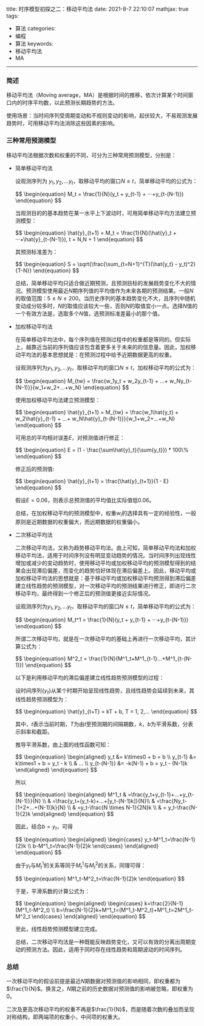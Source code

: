 title: 时序模型初探之二：移动平均法
date: 2021-8-7 22:10:07
mathjax: true
tags:
- 算法
categories:
- 编程
- 算法
keywords:
- 移动平均法
- MA

---

### 简述

移动平均法（Moving average，MA）是根据时间的推移，依次计算某个时间窗口内的时序平均数，以此预测长期趋势的方法。

使用场景：当时间序列受周期变动和不规则变动的影响，起伏较大，不易观测发展趋势时，可用移动平均法消除这些因素的影响。

<!-- more -->

### 三种常用预测模型

移动平均法根据次数和权重的不同，可分为三种常用预测模型，分别是：

- 简单移动平均法

    <!-- 使用HTML标签解决LaTex与Markdown之间的语法冲突，内联表达使用<span></span>，块表达式使用<div></div>，注意：标签前必须有空格以区分其他内容 -->
    
    设观测序列为 <span>$y_1,y_2,...y_t$</span>，取移动平均的窗口$N \leq t$，简单移动平均的公式为：
    
    <div>
    $$
    \begin{equation}
    M_t = \frac{1}{N}(y_t + y_{t-1} + ···+y_{t-(N-1)}) 
    \end{equation}
    $$
    </div>
    
    当观测目的的基本趋势在某一水平上下波动时，可用简单移动平均方法建立预测模型：
    
    <div>
    $$
    \begin{equation}
    \hat{y}_{t+1} = M_t = \frac{1}{N}(\hat{y}_t + ···+\hat{y}_{t-(N-1)}), t = N,N + 1 
    \end{equation}
    $$
    </div>
    
    其预测标准差为：
    
    <div>
    $$
    \begin{equation}
    S = \sqrt{\frac{\sum_{t=N+1}^{T}(\hat{y_t} - y_t)^2}{T-N}}
    \end{equation}
    $$
    </div>
    
    总结，简单移动平均只适合做近期预测，且预测目标的发展趋势变化不大的情况。预测模型使用最近$N$期序列值的平均值作为未来各期的预测结果。一般$N$的取值范围：$5 \leq N \leq 200$。当历史序列的基本趋势变化不大，且序列中随机变动成分较多时，$N$的取值应该较大一些，否则$N$的取值宜小一点。选择$N$值的一个有效方法是，选取多个$N$值，选预测标准差最小的那个值。
    
- 加权移动平均法
    
    在简单移动平均法中，每个序列值在预测过程中的权重都是等同的。但实际上，越靠近当前的序列值应该包含着更多关于未来的的信息量。因此，加权移动平均法的基本思想就是：在预测过程中给予近期数据更高的权重。
    
    设观测序列为$y_1,y_2,...y_t$，取移动平均的窗口$N \leq t$，加权移动平均的公式为：
    
    <div>
    $$
    \begin{equation}
    M_{tw} = \frac{w_1y_t + w_2y_{t-1} + ...+ w_Ny_{t-(N-1)}}{w_1+w_2+...+w_N} 
    \end{equation}
    $$
    </div>
    
    使用加权移动平均法建立预测模型：
    
    <div>
    $$
    \begin{equation}
    \hat{y}_{t+1} = M_{tw} = \frac{w_1\hat{y_t} + w_2\hat{y}_{t-1} + ...+ w_N\hat{y}_{t-(N-1)}}{w_1+w_2+...+w_N}
    \end{equation}
    $$
    </div>
    
    可用总的平均相对误差$E$，对预测值进行修正：
    
    <div>
    $$
    \begin{equation}
    E = (1 - \frac{\sum\hat{y}_t}{\sum{y_t}}) * 100\%
    \end{equation}
    $$
    </div>
    
    修正后的预测值:
    
    <div>
    $$
    \begin{equation}
    \hat{y}_{t+1} = \frac{\hat{y}_{t+1}}{1 - E}
    \end{equation}
    $$
    </div>
    
    假设$E = 0.06$，则表示总预测值的平均值比实际值低0.06。
    
    总结，在加权移动平均的预测模型中，权重$w_i$的选择具有一定的经验性，一般原则是近期数据的权重偏大，而远期数据的权重偏小。
    
- 二次移动平均法
    
    二次移动平均法，又称为趋势移动平均法。由上可知，简单移动平均法和加权移动平均法，适用于时间序列没有明显变动趋势的情况。当时间序列出现线性增加或减少的变动趋势时，使用移动平均或加权移动平均的预测模型得到的结果会出现滞后偏差，而变化的趋势恰好体现在滞后偏差上。因此，移动平均或加权移动平均法的思想就是：基于移动平均或加权移动平均预测得到滞后偏差建立线性趋势的预测模型，对一次移动平均的预测结果进行修正，即进行二次移动平均，最终得到一个修正后的预测值更接近实际情况。
    
    设观测序列为$y_1,y_2,...y_t$，取移动平均的窗口$N \leq t$，简单移动平均的公式为：
    
    <div>
    $$
    \begin{equation}
    M_t^1 = \frac{1}{N}(y_t + y_{t-1} + ···+y_{t-(N-1)})
    \end{equation}
    $$
    </div>
    
    所谓二次移动平均，就是在一次移动平均的基础上再进行一次移动平均，其计算公式为：
    
    <div>
    $$
    \begin{equation}
    M^2_t = \frac{1}{N}(M^1_t+M^1_{t-1}...+M^1_{t-(N-1)})
    \end{equation}
    $$
    </div>
    
    以下是利用移动平均的滞后偏差建立线性趋势预测模型的过程：
    
    设时间序列$\{y_t\}$从某个时期开始呈现线性趋势，且线性趋势会延续到未来，其线性趋势预测模型为：
    
    <div>
    $$
    \begin{equation}
    \hat{y}_{t+T} = kT + b, T = 1, 2,...
    \end{equation}
    $$
    </div>
    
    其中，$t$表示当前时期，$T$为由$t$至预测期的间隔期数，$k，b$为平滑系数，分表示斜率和截距。
    
    推导平滑系数，由上面的线性函数可知：
    
    <div>
    $$
    \begin{equation}
    \begin{aligned}
    y_t &= k\times0 + b = b \\
    y_{t-1} &= k\times1 + b = y_t - k \\
    & ... \\
    y_{t-(N-1)} &= -k(N-1) + b = y_t - (N-1)k
    \end{aligned}
    \end{equation}
    $$
    </div>
    
    所以
    
    <div>
    $$
    \begin{equation}
    \begin{aligned}
    M^1_t
    & =\frac{y_t+y_{t-1}+...+y_{t-(N-1)}}{N} \\
    & =\frac{y_t+(y_t-k)+...+[y_t-(N-1)k]}{N}\\
    & =\frac{Ny_t-[1+2+...+(N-1)]k}{N} \\
    & =y_t-\frac{N \times N-1}{2N}k \\
    & = y_t-\frac{N-1}{2}k
    \end{aligned}
    \end{equation}
    $$
    </div>
    
    因此，结合$b=y_t$，可得
    
    <div>
    $$
    \begin{equation}
    \begin{aligned}
    \begin{cases}
    y_t-M^1_t=\frac{N-1}{2}k \\
    b-M^1_t=\frac{N-1}{2}k 
    \end{cases}
    \end{aligned}
    \end{equation}
    $$
    </div>
    
    由于$y_t$与$M^1_t$的关系等同于$M^1_t$与$M^2_t$的关系，同理可得：
    
    <div>
    $$
    \begin{equation}
    M^1_t-M^2_t=\frac{N-1}{2}k  
    \end{equation}
    $$
    </div>
    
    于是，平滑系数的计算公式为：
    
    <div>
    $$
    \begin{equation}
    \begin{aligned}
    \begin{cases}
    k=\frac{2}{N-1}(M^1_t-M^2_t) \\
    b=\frac{N-1}{2}k+M^1_t=(M^1_t-M^2_t)+M^1_t=2M^1_t-M^2_t 
    \end{cases}
    \end{aligned}
    \end{equation}
    $$
    </div>
    
    至此，线性趋势预测模型建立完成。
    
    总结，二次移动平均法是一种既能反映趋势变化，又可以有效的分离出周期变动的预测方法。因此，适用于同时存在线性趋势和周期波动的时间序列。
    

### 总结

一次移动平均的假设前提是最近$N$期数据对预测值的影响相同，即权重都为$\frac{1}{N}$。换言之，$N$期之前的历史数据对预测值的影响被忽略，即权重为0。

二次及更高次移动平均的权重不再是$\frac{1}{N}$，而是随着次数的叠加而呈现对称结构，即两端项的权重小，中间项的权重大。
